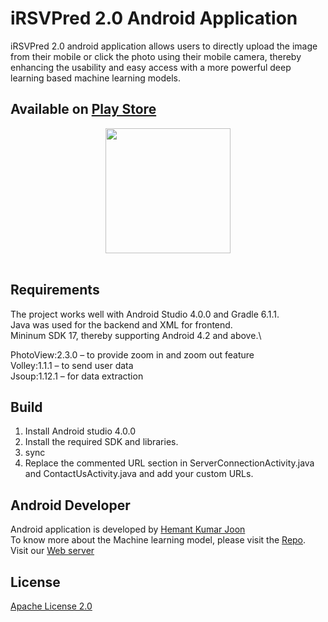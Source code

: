 # iRSVPred 2.0 Android Application
iRSVPred 2.0 android application allows users to directly upload the image from their mobile or click the photo using their mobile camera, thereby enhancing the usability and easy access with a more powerful deep learning based machine learning models.

## Available on [Play Store](https://play.google.com/store/apps/details?id=org.icgeb.irsvpred_2)

<div align="center">
  <img src="https://bioinfo.icgeb.res.in/irsvpred_2/ss_1.jpeg" height="200px">
</div>

<br>

## Requirements

The project works well with Android Studio 4.0.0 and Gradle 6.1.1.\
Java was used for the backend and XML for frontend.\
Mininum SDK 17, thereby supporting Android 4.2 and above.\

PhotoView:2.3.0 – to provide zoom in and zoom out feature\
Volley:1.1.1 – to send user data\
Jsoup:1.12.1 – for data extraction

## Build
1. Install Android studio 4.0.0
2. Install the required SDK and libraries.
3. sync
4. Replace the commented URL section in ServerConnectionActivity.java and ContactUsActivity.java and add your custom URLs.


## Android Developer
Android application is developed by [Hemant Kumar Joon](https://www.linkedin.com/in/hemantjoon/)\
To know more about the Machine learning model, please visit the [Repo](https://github.com/tbgicgeb/iRSVPred-2.0).\
Visit our [Web server](https://bioinfo.icgeb.res.in/irsvpred_2)

## License

[Apache License 2.0](LICENSE)
